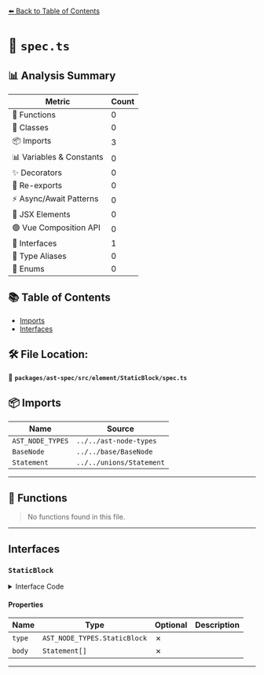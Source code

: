 [⬅️ Back to Table of Contents](../../../../../index.md)

# 📄 `spec.ts`

## 📊 Analysis Summary

| Metric | Count |
|--------|-------|
| 🔧 Functions | 0 |
| 🧱 Classes | 0 |
| 📦 Imports | 3 |
| 📊 Variables & Constants | 0 |
| ✨ Decorators | 0 |
| 🔄 Re-exports | 0 |
| ⚡ Async/Await Patterns | 0 |
| 💠 JSX Elements | 0 |
| 🟢 Vue Composition API | 0 |
| 📐 Interfaces | 1 |
| 📑 Type Aliases | 0 |
| 🎯 Enums | 0 |

## 📚 Table of Contents

- [Imports](#imports)
- [Interfaces](#interfaces)

## 🛠️ File Location:
📂 **`packages/ast-spec/src/element/StaticBlock/spec.ts`**

## 📦 Imports

| Name | Source |
|------|--------|
| `AST_NODE_TYPES` | `../../ast-node-types` |
| `BaseNode` | `../../base/BaseNode` |
| `Statement` | `../../unions/Statement` |


---

## 🔧 Functions

> No functions found in this file.


---

## Interfaces

### `StaticBlock`

<details><summary>Interface Code</summary>

```ts
export interface StaticBlock extends BaseNode {
  type: AST_NODE_TYPES.StaticBlock;
  body: Statement[];
}
```
</details>

#### Properties

| Name | Type | Optional | Description |
|------|------|----------|-------------|
| `type` | `AST_NODE_TYPES.StaticBlock` | ✗ |  |
| `body` | `Statement[]` | ✗ |  |


---